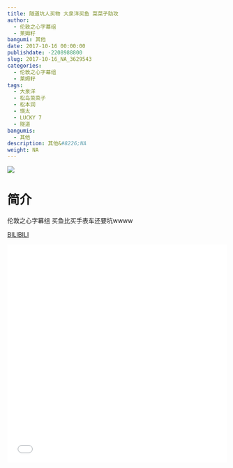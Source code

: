 ```yaml
---
title: 隧道坑人买物 大泉洋买鱼 菜菜子助攻
author: 
  - 伦敦之心字幕组
  - 莱姆籽
bangumi: 其他
date: 2017-10-16 00:00:00
publishdate: -2208988800
slug: 2017-10-16_NA_3629543
categories: 
  - 伦敦之心字幕组
  - 莱姆籽
tags: 
  - 大泉洋
  - 松岛菜菜子
  - 松本润
  - 瑛太
  - LUCKY 7
  - 隧道
bangumis: 
  - 其他
description: 其他&#8226;NA
weight: NA
---
```


![](https://i.imgur.com/LNhReoG.jpg)

# 简介  
伦敦之心字幕组  买鱼比买手表车还要坑wwww 

  [BILIBILI](https://www.bilibili.com/video/av3629543/)


  <iframe src="//www.bilibili.com/html/html5player.html?cid=5801980&aid=3629543" width="100%" height="500" frameborder="0" allowfullscreen="allowfullscreen"></iframe>
